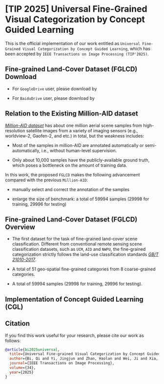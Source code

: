 # [TIP 2025] Universal Fine-Grained Visual Categorization by Concept Guided Learning

This is the official implementation of our work entitled as ```Universal Fine-Grained Visual Categorization by Concept Guided Learning```, which has been accepted by ```IEEE Transactions on Image Processing (TIP'2025)```.

## Fine-grained Land-Cover Dataset (FGLCD) Download

- For ```GoogleDrive``` user, please download by

- For ```BaiduDrive``` user, please download by

## Relation to the Existing Million-AID dataset 

*[Million-AID dataset](https://captain-whu.github.io/DiRS/)* has about one million aerial scene samples from high-resolution satellite images from a variety of imaging sensors (e.g., worldview-2, Gaofen-2, and etc.) in total, but the weakness includes:

- Most of the samples in million-AID are annotated automatically or semi-automatically, i.e., without human-level supervision.

- Only about 10,000 samples have the publicly-available ground truth, which poses a bottleneck on the amount of training data.

In this work, the proposed ```FGLCD``` makes the following advancement compared with the previous ```Million-AID```:

- manually select and correct the annotation of the samples

- enlarge the size of benchmark: a total of 59994 samples (29998 for training, 29996 for testing)

## Fine-grained Land-Cover Dataset (FGLCD) Overview

- The first dataset for the task of fine-grained land-cover scene classification. Different from conventional remote sensing scene classification datasets, such as ```UCM```, ```AID``` and ```NWPU```, the fine-grained categorization strictly follows the land-use classification standards *[GB/T 21010-2017](https://www.chinesestandard.net/PDF/English.aspx/GBT21010-2017)*. 

- A total of 51 geo-spatial fine-grained categories from 8 coarse-grained categories.

- A total of 59994 samples (29998 for training, 29996 for testing).

## Implementation of Concept Guided Learning (CGL)



## Citation

If you find this work useful for your research, please cite our work as follows:

```BibTeX
@article{bi2025universal,
  title={Universal Fine-grained Visual Categorization by Concept Guided Learning},
  author={Bi, Qi and Yi, Jingjun and Zhan, Haolan and Wei, Ji and Xia, Gui-Song},
  journal={IEEE Transactions on Image Processing},
  volume={34},
  year={2025}
}
```

